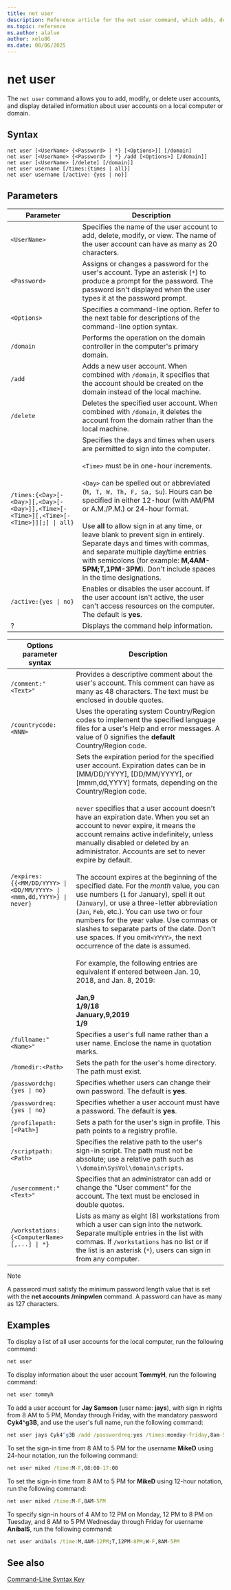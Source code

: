 ```yaml
---
title: net user
description: Reference article for the net user command, which adds, deletes, modifies, and displays user account information.
ms.topic: reference
ms.author: alalve
author: xelu86
ms.date: 08/06/2025
---
```


# net user

The `net user` command allows you to add, modify, or delete user accounts, and display detailed information about user accounts on a local computer or domain.

## Syntax

```
net user [<UserName> {<Password> | *} [<Options>]] [/domain]
net user [<UserName> {<Password> | *} /add [<Options>] [/domain]]
net user [<UserName> [/delete] [/domain]]
net user username [/times:{times | all}]
net user username [/active: {yes | no}]
```

## Parameters

|Parameter|Description|
|---|---|
| `<UserName>` | Specifies the name of the user account to add, delete, modify, or view. The name of the user account can have as many as 20 characters. |
| `<Password>` | Assigns or changes a password for the user's account. Type an asterisk (`*`) to produce a prompt for the password. The password isn't displayed when the user types it at the password prompt. |
| `<Options>` | Specifies a command-line option. Refer to the next table for descriptions of the command-line option syntax. |
| `/domain` | Performs the operation on the domain controller in the computer's primary domain. |
| `/add` | Adds a new user account. When combined with `/domain`, it specifies that the account should be created on the domain instead of the local machine. |
| `/delete` | Deletes the specified user account. When combined with `/domain`, it deletes the account from the domain rather than the local machine. |
| `/times:{<Day>[-<Day>][,<Day>[-<Day>]],<Time>[-<Time>][,<Time>[-<Time>]][;] \| all}` | Specifies the days and times when users are permitted to sign into the computer. <br><br> `<Time>` must be in one-hour increments. <br><br> `<Day>` can be spelled out or abbreviated (`M, T, W, Th, F, Sa, Su`). Hours can be specified in either 12-hour (with AM/PM or A.M./P.M.) or 24-hour format. <br><br> Use **all** to allow sign in at any time, or leave blank to prevent sign in entirely. Separate days and times with commas, and separate multiple day/time entries with semicolons (for example: **M,4AM-5PM;T,1PM-3PM**). Don't include spaces in the time designations. |
| `/active:{yes \| no}` | Enables or disables the user account. If the user account isn't active, the user can't access resources on the computer. The default is **yes**. |
| ? | Displays the command help information. |

| Options parameter syntax | Description |
|---|---|
| `/comment:"<Text>"` | Provides a descriptive comment about the user's account. This comment can have as many as 48 characters. The text must be enclosed in double quotes. |
| `/countrycode:<NNN>` | Uses the operating system Country/Region codes to implement the specified language files for a user's Help and error messages. A value of 0 signifies the **default** Country/Region code. |
| `/expires:{{<MM/DD/YYYY> \| <DD/MM/YYYY> \| <mmm,dd,YYYY>} \| never}` | Sets the expiration period for the specified user account. Expiration dates can be in [MM/DD/YYYY], [DD/MM/YYYY], or [mmm,dd,YYYY] formats, depending on the Country/Region code. <br><br> `never` specifies that a user account doesn't have an expiration date. When you set an account to never expire, it means the account remains active indefinitely, unless manually disabled or deleted by an administrator. Accounts are set to never expire by default. <br><br> The account expires at the beginning of the specified date. For the *month* value, you can use numbers (`1` for January), spell it out (`January`), or use a three-letter abbreviation (`Jan`, `Feb`, etc.). You can use two or four numbers for the year value. Use commas or slashes to separate parts of the date. Don't use spaces. If you omit`<YYYY>`, the next occurrence of the date is assumed. <br><br>For example, the following entries are equivalent if entered between Jan. 10, 2018, and Jan. 8, 2019: <br><br> **Jan,9**<br>**1/9/18**<br>**January,9,2019**<br>**1/9** |
| `/fullname:"<Name>"` | Specifies a user's full name rather than a user name. Enclose the name in quotation marks. |
| `/homedir:<Path>` | Sets the path for the user's home directory. The path must exist. |
| `/passwordchg:{yes \| no}` | Specifies whether users can change their own password. The default is **yes**. |
| `/passwordreq:{yes \| no}` | Specifies whether a user account must have a password. The default is **yes**. |
| `/profilepath:[<Path>]` | Sets a path for the user's sign in profile. This path points to a registry profile. |
| `/scriptpath:<Path>` | Specifies the relative path to the user's sign-in script. The path must not be absolute; use a relative path such as `\\domain\SysVol\domain\scripts`. |
| `/usercomment:"<Text>"` | Specifies that an administrator can add or change the "User comment" for the account. The text must be enclosed in double quotes. |
| `/workstations:{<ComputerName>[,...] \| *}` | Lists as many as eight (8) workstations from which a user can sign into the network. Separate multiple entries in the list with commas. If `/workstations` has no list or if the list is an asterisk (`*`), users can sign in from any computer. |

> [!NOTE]
> A password must satisfy the minimum password length value that is set with the **net accounts /minpwlen** command. A password can have as many as 127 characters.

## Examples

To display a list of all user accounts for the local computer, run the following command:

```cmd
net user
```

To display information about the user account **TommyH**, run the following command:

```cmd
net user tommyh
```

To add a user account for **Jay Samson** (user name: **jays**), with sign in rights from 8 AM to 5 PM, Monday through Friday, with the mandatory password **Cyk4^g3B**, and use the user's full name, run the following command:

```cmd
net user jays Cyk4^g3B /add /passwordreq:yes /times:monday-friday,8am-5pm /fullname:"Jay Jamison"
```

To set the sign-in time from 8 AM to 5 PM for the username **MikeD** using 24-hour notation, run the following command:

```cmd
net user miked /time:M-F,08:00-17:00
```

To set the sign-in time from 8 AM to 5 PM for **MikeD** using 12-hour notation, run the following command:

```cmd
net user miked /time:M-F,8AM-5PM
```

To specify sign-in hours of 4 AM to 12 PM on Monday, 12 PM to 8 PM on Tuesday, and 8 AM to 5 PM Wednesday through Friday for username **AnibalS**, run the following command:

```cmd
net user anibals /time:M,4AM-12PM;T,12PM-8PM;W-F,8AM-5PM
```

## See also

[Command-Line Syntax Key](command-line-syntax-key.md)
